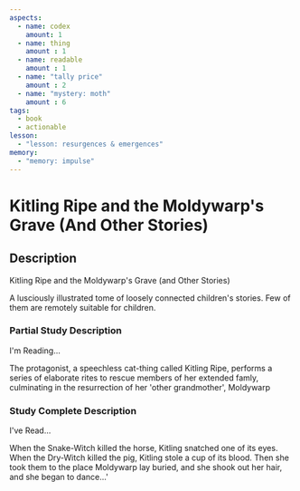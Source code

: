 ```yaml
---
aspects: 
  - name: codex
    amount: 1
  - name: thing
    amount : 1
  - name: readable
    amount : 1
  - name: "tally price"
    amount : 2
  - name: "mystery: moth"
    amount : 6
tags:
  - book
  - actionable
lesson:
  - "lesson: resurgences & emergences"
memory:
  - "memory: impulse"
---
```


# Kitling Ripe and the Moldywarp's Grave (And Other Stories)

## Description
Kitling Ripe and the Moldywarp's Grave (and Other Stories)

A lusciously illustrated tome of loosely connected children's stories. Few of them are remotely suitable for children.
### Partial Study Description
I'm Reading...

The protagonist, a speechless cat-thing called Kitling Ripe, performs a series of elaborate rites to rescue members of her extended famly, culminating in the resurrection of her 'other grandmother', Moldywarp
### Study Complete Description
I've Read...

When the Snake-Witch killed the horse, Kitling snatched one of its eyes. When the Dry-Witch killed the pig, Kitling stole a cup of its blood. Then she took them to the place Moldywarp lay buried, and she shook out her hair, and she began to dance…'